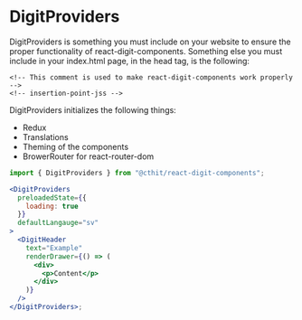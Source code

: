 # DigitProviders

DigitProviders is something you must include on your website to ensure the proper functionality of react-digit-components. Something else you must include in your index.html page, in the head tag, is the following:

```
<!-- This comment is used to make react-digit-components work properly -->
<!-- insertion-point-jss -->
```

DigitProviders initializes the following things:

- Redux
- Translations
- Theming of the components
- BrowerRouter for react-router-dom

```jsx
import { DigitProviders } from "@cthit/react-digit-components";

<DigitProviders
  preloadedState={{
    loading: true
  }}
  defaultLangauge="sv"
>
  <DigitHeader
    text="Example"
    renderDrawer={() => (
      <div>
        <p>Content</p>
      </div>
    )}
  />
</DigitProviders>;
```
